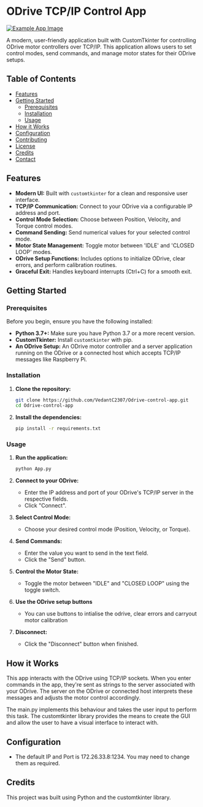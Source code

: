 # ODrive TCP/IP Control App

[![Example App Image](link_to_your_app_screenshot.png)](link_to_your_app_screenshot.png)

A modern, user-friendly application built with CustomTkinter for controlling ODrive motor controllers over TCP/IP. This application allows users to set control modes, send commands, and manage motor states for their ODrive setups.

## Table of Contents
*   [Features](#features)
*   [Getting Started](#getting-started)
    *   [Prerequisites](#prerequisites)
    *   [Installation](#installation)
    *   [Usage](#usage)
*   [How it Works](#how-it-works)
*   [Configuration](#configuration)
*   [Contributing](#contributing)
*   [License](#license)
*   [Credits](#credits)
*   [Contact](#contact)


## Features

*   **Modern UI:** Built with `customtkinter` for a clean and responsive user interface.
*   **TCP/IP Communication:** Connect to your ODrive via a configurable IP address and port.
*   **Control Mode Selection:** Choose between Position, Velocity, and Torque control modes.
*   **Command Sending:** Send numerical values for your selected control mode.
*   **Motor State Management:** Toggle motor between 'IDLE' and 'CLOSED LOOP' modes.
*   **ODrive Setup Functions:** Includes options to initialize ODrive, clear errors, and perform calibration routines.
*   **Graceful Exit:** Handles keyboard interrupts (Ctrl+C) for a smooth exit.

## Getting Started

### Prerequisites

Before you begin, ensure you have the following installed:

*   **Python 3.7+:** Make sure you have Python 3.7 or a more recent version.
*   **CustomTkinter:**  Install `customtkinter` with pip.
*   **An ODrive Setup:** An ODrive motor controller and a server application running on the ODrive or a connected host which accepts TCP/IP messages like Raspberry Pi.

### Installation

1.  **Clone the repository:**

    ```bash
    git clone https://github.com/VedantC2307/Odrive-control-app.git 
    cd Odrive-control-app
    ```

2.  **Install the dependencies:**
    ```bash
    pip install -r requirements.txt
    ```

### Usage

1.  **Run the application:**

    ```bash
    python App.py
    ```

2.  **Connect to your ODrive:**
    *   Enter the IP address and port of your ODrive's TCP/IP server in the respective fields.
    *   Click "Connect".

3.  **Select Control Mode:**
    *   Choose your desired control mode (Position, Velocity, or Torque).

4.  **Send Commands:**
    *   Enter the value you want to send in the text field.
    *   Click the "Send" button.

5.  **Control the Motor State:**
     *  Toggle the motor between "IDLE" and "CLOSED LOOP" using the toggle switch.

6.  **Use the ODrive setup buttons**
     *  You can use buttons to intialise the odrive, clear errors and carryout motor calibration

7.  **Disconnect:**
    *   Click the "Disconnect" button when finished.

## How it Works

This app interacts with the ODrive using TCP/IP sockets. When you enter commands in the app, they're sent as strings to the server associated with your ODrive. The server on the ODrive or connected host interprets these messages and adjusts the motor control accordingly.

The main.py implements this behaviour and takes the user input to perform this task. The customtkinter library provides the means to create the GUI and allow the user to have a visual interface to interact with.

## Configuration

*   The default IP and Port is 172.26.33.8:1234. You may need to change them as required.

## Credits
This project was built using Python and the customtkinter library.
